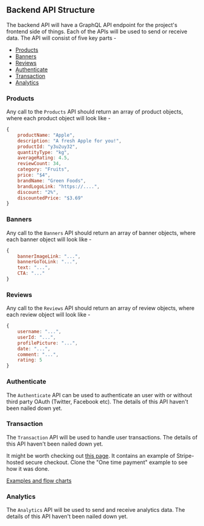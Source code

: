 ## Backend API Structure

The backend API will have a GraphQL API endpoint for the project's frontend side of things. Each of the APIs will be used to send or receive data. The API will consist of five key parts -

- [Products](#products)
- [Banners](#banners)
- [Reviews](#Reviews)
- [Authenticate](#Authenticate)
- [Transaction](#transaction)
- [Analytics](#Analytics)

### Products

Any call to the `Products` API should return an array of product objects, where each product object will look like -

```js
{
    productName: "Apple",
    description: "A fresh Apple for you!",
    productId: "y3u2uy32",
    quantityType: "kg",
    averageRating: 4.5,
    reviewCount: 34,
    category: "Fruits",
    price: "$4",
    brandName: "Green Foods",
    brandLogoLink: "https://....",
    discount: "2%",
    discountedPrice: "$3.69"
}
```

### Banners

Any call to the `Banners` API should return an array of banner objects, where each banner object will look like -

```js
{
    bannerImageLink: "...",
    bannerGoToLink: "...",
    text: "...",
    CTA: "..."
}
```

### Reviews

Any call to the `Reviews` API should return an array of review objects, where each review object will look like -

```js
{
    username: "...",
    userId: "...",
    profilePicture: "...",
    date: "...",
    comment: "...",
    rating: 5
}
```

### Authenticate

The `Authenticate` API can be used to authenticate an user with or without third party OAuth (Twitter, Facebook etc). The details of this API haven't been nailed down yet.

### Transaction

The `Transaction` API will be used to handle user transactions. The details of this API haven't been nailed down yet.

It might be worth checking out [this page](https://stripe.com/docs/payments/checkout). It contains an example of Stripe-hosted secure checkout. Clone the "One time payment" example to see how it was done.

[Examples and flow charts](https://github.com/stripe-samples/checkout-one-time-payments/blob/master/README.md)

### Analytics

The `Analytics` API will be used to send and receive analytics data. The details of this API haven't been nailed down yet.
